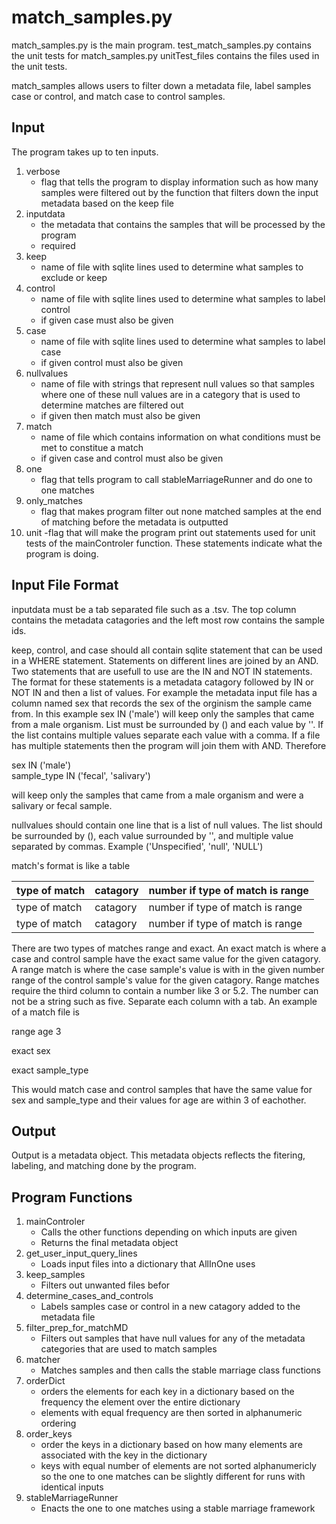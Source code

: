 # match_samples.py
match_samples.py is the main program. test_match_samples.py contains the unit tests for match_samples.py
unitTest_files contains the files used in the unit tests.

match_samples allows users to filter down a metadata file, label samples case or control, and match case to control samples. 

## Input 
The program takes up to ten inputs. 

1. verbose 
   - flag that tells the program to display information such as how many samples were filtered out by the function that filters down the input metadata based on the keep file
2. inputdata 
   - the metadata that contains the samples that will be processed by the program
   - required
3. keep 
   - name of file with sqlite lines used to determine what samples to exclude or keep
4. control 
   - name of file with sqlite lines used to determine what samples to label control
   - if given case must also be given
5. case 
   - name of file with sqlite lines used to determine what samples to label case
   - if given control must also be given
6. nullvalues 
   - name of file with strings that represent null values so that samples where one of these null values are in a category that is used to determine matches are filtered out
   - if given then match must also be given
7. match 
   - name of file which contains information on what conditions must be met to constitue a match
   - if given case and control must also be given
8. one 
   - flag that tells program to call stableMarriageRunner and do one to one matches
9. only_matches
   - flag that makes program filter out none matched samples at the end of matching before the metadata is outputted
10. unit
    -flag that will make the program print out statements used for unit tests of the mainControler function. These statements indicate what the program is doing.
   
## Input File Format
inputdata must be a tab separated file such as a .tsv. The top column contains the metadata catagories and the left most row contains the sample ids.

keep, control, and case should all contain sqlite statement that can be used in a WHERE statement.
Statements on different lines are joined by an AND.
Two statements that are usefull to use are the IN and NOT IN statements. 
The format for these statements is a metadata catagory followed by IN or NOT IN and then a list of values. 
For example the metadata input file has a column named sex that records the sex of the orginism the sample came from.
In this example sex IN ('male') will keep only the samples that came from a male organism. 
List must be surrounded by () and each value by ''. 
If the list contains multiple values separate each value with a comma. 
If a file has multiple statements then the program will join them with AND.
Therefore 

sex IN ('male')  
sample_type IN ('fecal', 'salivary') 

will keep only the samples that came from a male organism and were a salivary or fecal sample.

nullvalues should contain one line that is a list of null values. 
The list should be surrounded by (), each value surrounded by '', and multiple value separated by commas.
Example ('Unspecified', 'null', 'NULL')

match's format is like a table 

| type of match | catagory | number if type of match is range |
|-|-|-|
| type of match |  catagory | number if type of match is range |
| type of match | catagory | number if type of match is range |

There are two types of matches range and exact. 
An exact match is where a case and control sample have the exact same value for the given catagory.
A range match is where the case sample's value is with in the given number range of the control sample's value for the given catagory.
Range matches require the third column to contain a number like 3 or 5.2. The number can not be a string such as five.
Separate each column with a tab. An example of a match file is

range    age    3

exact    sex

exact    sample_type

This would match case and control samples that have the same value for sex and sample_type and their values for age are within 3 of eachother. 

## Output
Output is a metadata object. This metadata objects reflects the fitering, labeling, and matching done by the program. 

## Program Functions

1. mainControler
   - Calls the other functions depending on which inputs are given
   - Returns the final metadata object 
2. get_user_input_query_lines
   - Loads input files into a dictionary that AllInOne uses
3. keep_samples
   - Filters out unwanted files befor 
4. determine_cases_and_controls
   - Labels samples case or control in a new catagory added to the metadata file
5. filter_prep_for_matchMD
   - Filters out samples that have null values for any of the metadata categories that are used to match samples
6. matcher
   - Matches samples and then calls the stable marriage class functions
7. orderDict
   - orders the elements for each key in a dictionary based on the frequency the element over the entire dictionary
   - elements with equal frequency are then sorted in alphanumeric ordering  
8. order_keys
   - order the keys in a dictionary based on how many elements are associated with the key in the dictionary
   - keys with equal number of elements are not sorted alphanumericly so the one to one matches can be slightly different for runs with identical inputs
9. stableMarriageRunner
   - Enacts the one to one matches using a stable marriage framework 


